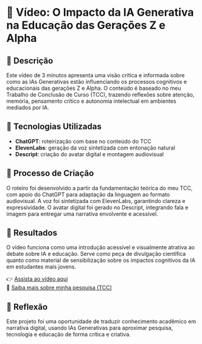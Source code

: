 # 🎥 Vídeo: O Impacto da IA Generativa na Educação das Gerações Z e Alpha

## 📒 Descrição  
Este vídeo de 3 minutos apresenta uma visão crítica e informada sobre como as IAs Generativas estão influenciando os processos cognitivos e educacionais das gerações Z e Alpha. O conteúdo é baseado no meu Trabalho de Conclusão de Curso (TCC), trazendo reflexões sobre atenção, memória, pensamento crítico e autonomia intelectual em ambientes mediados por IA.

## 🤖 Tecnologias Utilizadas  
- **ChatGPT**: roteirização com base no conteúdo do TCC  
- **ElevenLabs**: geração da voz sintetizada com entonação natural  
- **Descript**: criação do avatar digital e montagem audiovisual

## 🧐 Processo de Criação  
O roteiro foi desenvolvido a partir da fundamentação teórica do meu TCC, com apoio do ChatGPT para adaptação da linguagem ao formato audiovisual. A voz foi sintetizada com ElevenLabs, garantindo clareza e expressividade. O avatar digital foi gerado no Descript, integrando fala e imagem para entregar uma narrativa envolvente e acessível.

## 🚀 Resultados  
O vídeo funciona como uma introdução acessível e visualmente atrativa ao debate sobre IA e educação. Serve como peça de divulgação científica quanto como material de sensibilização sobre os impactos cognitivos da IA em estudantes mais jovens.

👉 [Assista ao vídeo aqui](https://seu-link-do-video.com)  
📄 [Saiba mais sobre minha pesquisa (TCC)](https://seu-link-do-tcc-ou-portfolio.com)

## 💭 Reflexão  
Este projeto foi uma oportunidade de traduzir conhecimento acadêmico em narrativa digital, usando IAs Generativas para aproximar pesquisa, tecnologia e educação de forma crítica e criativa.
